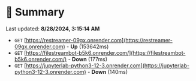 # 📖 Summary
Last updated: **8/28/2024, 3:15:14 AM**

- `GET` [https://restreamer-09gx.onrender.com](https://restreamer-09gx.onrender.com) - **Up** (153642ms)
- `GET` [https://filestreambot-b5k6.onrender.com/](https://filestreambot-b5k6.onrender.com/) - **Down** (177ms)
- `GET` [https://jupyterlab-python3-12-3.onrender.com](https://jupyterlab-python3-12-3.onrender.com) - **Down** (140ms)
